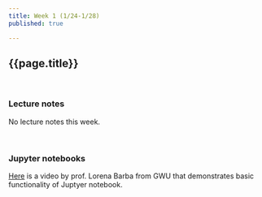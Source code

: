 ```yaml
---
title: Week 1 (1/24-1/28)
published: true

---
```


<style>
    ul {
        padding-left: 20px;
    }
</style>


## {{page.title}}

<br/>

### Lecture notes

No lecture notes this week.

<br/>


### Jupyter notebooks

[Here](https://www.youtube.com/watch?v=BJnro9jQ3fE) is a video by prof. Lorena Barba
from GWU that demonstrates basic functionality of Juptyer notebook.

<br/>


